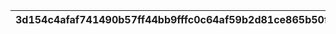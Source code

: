 |3d154c4afaf741490b57ff44bb9fffc0c64af59b2d81ce865b50f2cf9abc83f1|fef0b7ccf90a63a737a66b3f0ec02f407ea423e77f84819b05dcf256e24da444|9a98d56728c311220aa297c09b06c241065f05ff1c3384d67bdb4239c7a2eaa7|191e3e1b3b1b979211f6f5b8f2704ca76e488f30a1fa57013c217682c748a3e9|c12f5268857ec90ae233a908b5b812c76eca5e22eacbc545696e578dc81ef0eb|aa7e3309ce01fd461069f3875f51485b9561bfce4237efa337d11eb391e49a4e|89df03c4e2aaf9da4d26d26c62104cbde5c4806d86927d7a1d7f6a91b40eba92|022dacd2992b0bfdedf06d6b30406cf13d1716f5663a17509bcdaa70a890aaf7|18cc7be68e7c19a7fff27d6bcaca96f87aa75cb5c8681a233c14a084306e3fd1|346a84b7b9b62a9b056c84d6e2b71d5d0f8fb3cbc8b4d0c86fc01cc36753660a|64ef74bad9b83e91ee582f60f51028e155a05c9a863c9b191985e775f84f0075|e44ed42273b6ac95e1d1c566495f1ce47b9ba53b3f82e430d9173db1042a702c|a733e89b73878ff232c91a69e998b31c0268b75794a0ddeddb3365d7cce029fb|42a1753697321e385a90eabc48eec90be0943bab79352620e87b06f002c00af2|ef26aa6104ef6701324a83d338d93acc68ecb2927f762cf56619adf0e57d690e|449319a169f92e5d0ace00978c21e7a5ea64dba068896240601b17ddabf14fc3|bd11bce382f7a8619029aaa671755b112be8210955cf83965e22ceedb731bd1a|655d7b4c1126e7d0ac4d5c651ab6afb00c411337fe158c6fb46b67f1ab55e9a3|c58ed77864dde32c3fea9f24e2374041622c807943f991788a436c8610aef81d|81cc486ff6a35dbaebc99cb5d37d6b7147bec2bfff216ed24350922df1d075f5|a3cbd5e3d0aaabc4171505068796a60a538f2b2463adf95f2eb6510b78ae54ea|512fdc02307c65840d1d39f3929664bf693661a26970117c82bf72481792c2d3|07a359833b3254f3c3b5d66f81d7bf6aae22189a18a3efabdc60747ea3c4f661|
| --- | --- | --- | --- | --- | --- | --- | --- | --- | --- | --- | --- | --- | --- | --- | --- | --- | --- | --- | --- | --- | --- | --- |